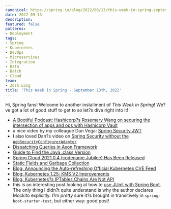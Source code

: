 ```yaml
---
canonical: https://spring.io/blog/2022/09/13/this-week-in-spring-september-13th-2022
date: 2022-09-13
description: 
featured: false
patterns:
- Deployment
tags:
- Spring
- Kubernetes
- DevOps
- Microservices
- Integration
- Data
- Batch
- Cloud
team:
- Josh Long
title: 'This Week in Spring - September 13th, 2022'
---
```


<div>
 <p>Hi, Spring fans! Welcome to another installment of <em>This Week in Spring</em>! We?ve got a lot of good stuff to get to so let?s dive right into it! </p>
 <ul>
  <li><a href="https://spring.io/blog/2022/09/08/a-bootiful-podcast-hashicorp-s-rosemary-wang-on-securing-the-intersection-of-apps-and-ops-with-hashicorp-vault">A Bootiful Podcast: Hashicorp?s Rosemary Wang on securing the intersection of apps and ops with Hashicorp Vault</a></li>
  <li>a nice video by my colleague Dan Vega: <a href="https://www.youtube.com/watch?v=KYNR5js2cXE">Spring Security JWT</a></li>
  <li>I also loved Dan?s video on <a href="https://www.youtube.com/watch?v=s4X4SJv2RrU">Spring Security without the <code>WebSecurityConfigurerAdapter</code> </a></li>
  <li><a href="https://feeds.feedblitz.com/~/710091966/0/baeldung~Dispatching-Queries-in-Axon-Framework/">Dispatching Queries in Axon Framework</a></li>
  <li><a href="https://feeds.feedblitz.com/~/710253652/0/baeldung~Guide-to-Find-the-Java-class-Version">Guide to Find the Java .class Version</a></li>
  <li><a href="https://spring.io/blog/2022/09/07/spring-cloud-2021-0-4-codename-jubilee-has-been-released">Spring Cloud 2021.0.4 (codename Jubilee) Has Been Released</a></li>
  <li><a href="https://feeds.feedblitz.com/~/710091964/0/baeldung~Static-Fields-and-Garbage-Collection">Static Fields and Garbage Collection</a></li>
  <li><a href="https://kubernetes.io/blog/2022/09/12/k8s-cve-feed-alpha/">Blog: Announcing the Auto-refreshing Official Kubernetes CVE Feed</a></li>
  <li><a href="https://kubernetes.io/blog/2022/09/09/kms-v2-improvements/">Blog: Kubernetes 1.25: KMS V2 Improvements</a></li>
  <li><a href="https://kubernetes.io/blog/2022/09/07/iptables-chains-not-api/">Blog: Kubernetes?s IPTables Chains Are Not API</a></li>
  <li>this is an interesting post looking at how to <a href="https://medium.com/@salithachathuranga94/unit-and-integration-testing-in-spring-boot-micro-service-901fc53b0dff">use JUnit with Spring Boot</a>. The only thing I didn?t quite understand is why the author declares Mockito explicitly. I?m <em>pretty</em> sure it?s brought in transitively in <code>spring-boot-starter-test</code>, but either way: good post!</li>
 </ul>
</div>

